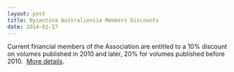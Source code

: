 ```yaml
---
layout: post
title: Byzantina Australiensia Members Discounts
date: 2014-01-17
---
```


Current financial members of the Association are entitled to a 10%
discount on volumes published in 2010 and later, 20% for volumes
published before 2010.  [More details](http://www.aabs.org.au/byzaust/).
